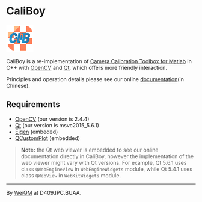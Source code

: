 # CaliBoy

![CaliBoyIcon](https://github.com/CheckBoxStudio/CaliBoy/blob/master/Caliboy/Resources/icon.png)

CaliBoy is a re-implementation of [Camera Calibration Toolbox for Matlab](http://www.vision.caltech.edu/bouguetj/calib_doc/) in C++ with [OpenCV](https://opencv.org/) and [Qt](https://www.qt.io/), which offers more friendly interaction.

 Principles and operation details please see our online [documentation](https://checkboxstudio.github.io/CaliBoy/)(in Chinese).

 ## Requirements

 + [OpenCV](https://opencv.org/) (our version is 2.4.4)
 + [Qt](https://www.qt.io/) (our version is msvc2015_5.6.1)
 + [Eigen](http://eigen.tuxfamily.org/index.php?title=Main_Page) (embeded)
 + [QCustomPlot](http://www.qcustomplot.com/) (embedded)

 > **Note:** the Qt web viewer is embedded to see our online documentation directly in CaliBoy, however the implementation of the web viewer might vary with Qt versions. For example, Qt 5.6.1 uses class `QWebEngineView` in `WebEngineWidgets` module, while Qt 5.4.1 uses class `QWebView` in `WebKitWidgets` module.

 ---
 By [WeiQM](https://weiquanmao.github.io/) at D409.IPC.BUAA.
